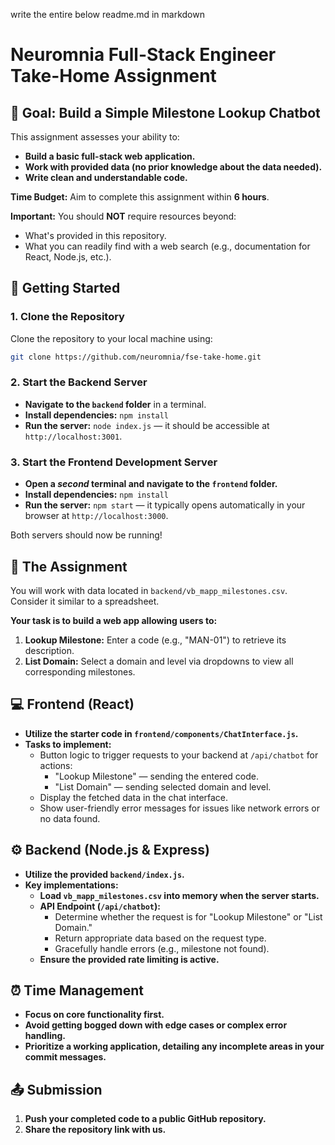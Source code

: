 write the entire below readme.md in markdown


# Neuromnia Full-Stack Engineer Take-Home Assignment

## 🎯 Goal: Build a Simple Milestone Lookup Chatbot

This assignment assesses your ability to:

- **Build a basic full-stack web application.**
- **Work with provided data (no prior knowledge about the data needed).**
- **Write clean and understandable code.**

**Time Budget:** Aim to complete this assignment within **6 hours**.

**Important:** You should **NOT** require resources beyond:
* What's provided in this repository.
* What you can readily find with a web search (e.g., documentation for React, Node.js, etc.).

## 🚀 Getting Started

### 1. Clone the Repository

Clone the repository to your local machine using:

```bash
git clone https://github.com/neuromnia/fse-take-home.git
```

### 2. Start the Backend Server

- **Navigate to the `backend` folder** in a terminal.
- **Install dependencies:** `npm install`
- **Run the server:** `node index.js` — it should be accessible at `http://localhost:3001`.

### 3. Start the Frontend Development Server

- **Open a *second* terminal and navigate to the `frontend` folder.**
- **Install dependencies:** `npm install`
- **Run the server:** `npm start` — it typically opens automatically in your browser at `http://localhost:3000`.

Both servers should now be running!

## 📝 The Assignment

You will work with data located in `backend/vb_mapp_milestones.csv`. Consider it similar to a spreadsheet.

**Your task is to build a web app allowing users to:**

1. **Lookup Milestone:** Enter a code (e.g., "MAN-01") to retrieve its description.
2. **List Domain:** Select a domain and level via dropdowns to view all corresponding milestones.

## 💻 Frontend (React)

- **Utilize the starter code in `frontend/components/ChatInterface.js`.**
- **Tasks to implement:**
    - Button logic to trigger requests to your backend at `/api/chatbot` for actions:
        - "Lookup Milestone" — sending the entered code.
        - "List Domain" — sending selected domain and level.
    - Display the fetched data in the chat interface.
    - Show user-friendly error messages for issues like network errors or no data found.

## ⚙️ Backend (Node.js & Express)

- **Utilize the provided `backend/index.js`.**
- **Key implementations:**
    - **Load `vb_mapp_milestones.csv` into memory when the server starts.**
    - **API Endpoint (`/api/chatbot`):**
        - Determine whether the request is for "Lookup Milestone" or "List Domain."
        - Return appropriate data based on the request type.
        - Gracefully handle errors (e.g., milestone not found).
    - **Ensure the provided rate limiting is active.**

## ⏰ Time Management

- **Focus on core functionality first.**
- **Avoid getting bogged down with edge cases or complex error handling.** 
- **Prioritize a working application, detailing any incomplete areas in your commit messages.**

## 📤 Submission

1. **Push your completed code to a public GitHub repository.**
2. **Share the repository link with us.**
